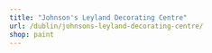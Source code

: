 ```yaml
---
title: "Johnson's Leyland Decorating Centre"
url: /dublin/johnsons-leyland-decorating-centre/
shop: paint
---
```

